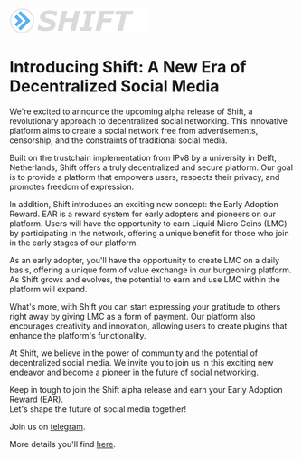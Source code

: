 ![logo](./images/logo.png "logo")  

# Introducing Shift: A New Era of Decentralized Social Media

We're excited to announce the upcoming alpha release of Shift, a revolutionary approach to decentralized social networking. This innovative platform aims to create a social network free from advertisements, censorship, and the constraints of traditional social media.

Built on the trustchain implementation from IPv8 by a university in Delft, Netherlands, Shift offers a truly decentralized and secure platform. Our goal is to provide a platform that empowers users, respects their privacy, and promotes freedom of expression.

In addition, Shift introduces an exciting new concept: the Early Adoption Reward. EAR is a reward system for early adopters and pioneers on our platform. Users will have the opportunity to earn Liquid Micro Coins (LMC) by participating in the network, offering a unique benefit for those who join in the early stages of our platform.

As an early adopter, you'll have the opportunity to create LMC on a daily basis, offering a unique form of value exchange in our burgeoning platform. As Shift grows and evolves, the potential to earn and use LMC within the platform will expand.

What's more, with Shift you can start expressing your gratitude to others right away by giving LMC as a form of payment. Our platform also encourages creativity and innovation, allowing users to create plugins that enhance the platform's functionality.

At Shift, we believe in the power of community and the potential of decentralized social media. We invite you to join us in this exciting new endeavor and become a pioneer in the future of social networking.

Keep in tough to join the Shift alpha release and earn your Early Adoption Reward (EAR).   
Let's shape the future of social media together!  

Join us on [telegram](https://t.me/crowdware).

More details you'll find [here](https://github.com/CrowdWare/Shift/blob/main/readme.md).
